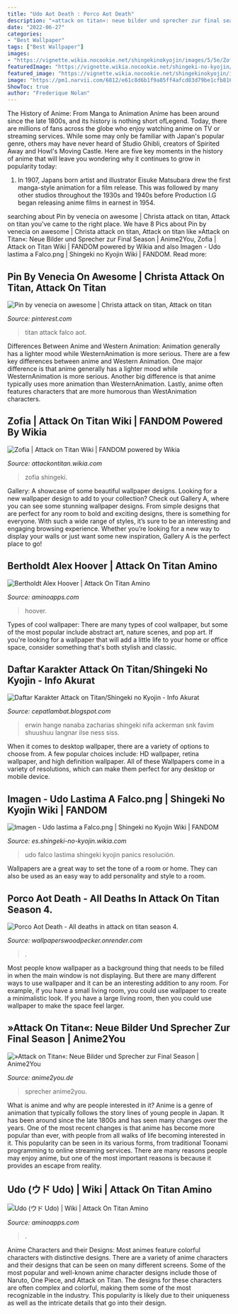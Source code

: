 ```yaml
---
title: "Udo Aot Death : Porco Aot Death"
description: "»attack on titan«: neue bilder und sprecher zur final season"
date: "2022-06-27"
categories:
- "Best Wallpaper"
tags: ["Best Wallpaper"]
images:
- "https://vignette.wikia.nocookie.net/shingekinokyojin/images/5/5e/Zofia_character_image.png/revision/latest?cb=20170622021940"
featuredImage: "https://vignette.wikia.nocookie.net/shingeki-no-kyojin/images/9/97/Udo_lastima_a_Falco.png/revision/latest?cb=20170418052138&amp;path-prefix=es"
featured_image: "https://vignette.wikia.nocookie.net/shingekinokyojin/images/5/5e/Zofia_character_image.png/revision/latest?cb=20170622021940"
image: "https://pm1.narvii.com/6812/e61c8d6b1f9a85ff4afcd83d79be1cfb81664ff3v2_hq.jpg"
ShowToc: true
author: "Frederique Nolan"
---
```



The History of Anime: From Manga to Animation
Anime has been around since the late 1800s, and its history is nothing short ofLegend. Today, there are millions of fans across the globe who enjoy watching anime on TV or streaming services. While some may only be familiar with Japan's popular genre, others may have never heard of Studio Ghibli, creators of Spirited Away and Howl's Moving Castle. Here are five key moments in the history of anime that will leave you wondering why it continues to grow in popularity today:
1) In 1907, Japans born artist and illustrator Eisuke Matsubara drew the first manga-style animation for a film release. This was followed by many other studios throughout the 1930s and 1940s before Production I.G began releasing anime films in earnest in 1954.

	

		
searching about Pin by venecia on awesome | Christa attack on titan, Attack on titan you've came to the right place. We have 8 Pics about Pin by venecia on awesome | Christa attack on titan, Attack on titan like »Attack on Titan«: Neue Bilder und Sprecher zur Final Season | Anime2You, Zofia | Attack on Titan Wiki | FANDOM powered by Wikia and also Imagen - Udo lastima a Falco.png | Shingeki no Kyojin Wiki | FANDOM. Read more:
		
    
## Pin By Venecia On Awesome | Christa Attack On Titan, Attack On Titan

<img loading=lazy src="https://i.pinimg.com/236x/b8/61/91/b861918db6298a6b6650debcc07d25e2.jpg?nii=t" onerror="this.onerror=null;this.src='https://tse4.mm.bing.net/th?id=OIP.cQXbKQBBbpWiTSGx-j3ckAAAAA&amp;pid=15.1';" alt="Pin by venecia on awesome | Christa attack on titan, Attack on titan">

_Source: pinterest.com_

>titan attack falco aot. 

	

Differences Between Anime and Western Animation: Animation generally has a lighter mood while WesternAnimation is more serious.
There are a few key differences between anime and Western Animation. One major difference is that anime generally has a lighter mood while WesternAnimation is more serious. Another big difference is that anime typically uses more animation than WesternAnimation. Lastly, anime often features characters that are more humorous than WestAnimation characters.

    
## Zofia | Attack On Titan Wiki | FANDOM Powered By Wikia

<img loading=lazy src="https://vignette.wikia.nocookie.net/shingekinokyojin/images/5/5e/Zofia_character_image.png/revision/latest?cb=20170622021940" onerror="this.onerror=null;this.src='https://tse1.mm.bing.net/th?id=OIP.NJCVAu2WG5iRZRZPmWI5ggAAAA&amp;pid=15.1';" alt="Zofia | Attack on Titan Wiki | FANDOM powered by Wikia">

_Source: attackontitan.wikia.com_

>zofia shingeki. 

	

Gallery: A showcase of some beautiful wallpaper designs.
Looking for a new wallpaper design to add to your collection? Check out Gallery A, where you can see some stunning wallpaper designs. From simple designs that are perfect for any room to bold and exciting designs, there is something for everyone. With such a wide range of styles, it’s sure to be an interesting and engaging browsing experience. Whether you’re looking for a new way to display your walls or just want some new inspiration, Gallery A is the perfect place to go!





	
	
    
## Bertholdt Alex Hoover | Attack On Titan Amino

<img loading=lazy src="https://pm1.narvii.com/6812/e61c8d6b1f9a85ff4afcd83d79be1cfb81664ff3v2_hq.jpg" onerror="this.onerror=null;this.src='https://tse4.mm.bing.net/th?id=OIP.ZugUORhEAiQ76JxOccP0vQHaHa&amp;pid=15.1';" alt="Bertholdt Alex Hoover | Attack On Titan Amino">

_Source: aminoapps.com_

>hoover. 

	

Types of cool wallpaper:
There are many types of cool wallpaper, but some of the most popular include abstract art, nature scenes, and pop art. If you're looking for a wallpaper that will add a little life to your home or office space, consider something that's both stylish and classic.

    
## Daftar Karakter Attack On Titan/Shingeki No Kyojin - Info Akurat

<img loading=lazy src="https://3.bp.blogspot.com/-wt52CADI-4c/WMKXpfbg8-I/AAAAAAAANY8/B2EntFrzNRQLEeEfOoy-RFosiQjMC2qEQCLcB/s1600/daftar%2Bkarakter%2Battack%2Bon%2Btitan%2Bsurvey%2Bcorps%2B-%2Bcepatlambat.jpg" onerror="this.onerror=null;this.src='https://tse2.mm.bing.net/th?id=OIP.-IbAvzAMS9K1jnL0SMZA2wHaJ4&amp;pid=15.1';" alt="Daftar Karakter Attack on Titan/Shingeki no Kyojin - Info Akurat">

_Source: cepatlambat.blogspot.com_

>erwin hange nanaba zacharias shingeki nifa ackerman snk favim shuushuu langnar ilse ness siss. 

	

When it comes to desktop wallpaper, there are a variety of options to choose from. A few popular choices include: HD wallpaper, retina wallpaper, and high definition wallpaper. All of these Wallpapers come in a variety of resolutions, which can make them perfect for any desktop or mobile device. 

    
## Imagen - Udo Lastima A Falco.png | Shingeki No Kyojin Wiki | FANDOM

<img loading=lazy src="https://vignette.wikia.nocookie.net/shingeki-no-kyojin/images/9/97/Udo_lastima_a_Falco.png/revision/latest?cb=20170418052138&amp;path-prefix=es" onerror="this.onerror=null;this.src='https://tse1.mm.bing.net/th?id=OIP.hQBxxdcQmbF8yqcDuzUZiwHaEd&amp;pid=15.1';" alt="Imagen - Udo lastima a Falco.png | Shingeki no Kyojin Wiki | FANDOM">

_Source: es.shingeki-no-kyojin.wikia.com_

>udo falco lastima shingeki kyojin panics resolución. 

	

Wallpapers are a great way to set the tone of a room or home. They can also be used as an easy way to add personality and style to a room.

    
## Porco Aot Death - All Deaths In Attack On Titan Season 4.

<img loading=lazy src="https://i.pinimg.com/originals/d7/0b/08/d70b0829bf8f0d4664228270ae515dff.jpg" onerror="this.onerror=null;this.src='https://tse4.mm.bing.net/th?id=OIP.KnSAvMsxK5uJVTSIrG-j8wHaFa&amp;pid=15.1';" alt="Porco Aot Death - All deaths in attack on titan season 4.">

_Source: wallpaperswoodpecker.onrender.com_

>. 

	

Most people know wallpaper as a background thing that needs to be filled in when the main window is not displaying. But there are many different ways to use wallpaper and it can be an interesting addition to any room. For example, if you have a small living room, you could use wallpaper to create a minimalistic look. If you have a large living room, then you could use wallpaper to make the space feel larger.

    
## »Attack On Titan«: Neue Bilder Und Sprecher Zur Final Season | Anime2You

<img loading=lazy src="https://img.anime2you.de/2020/11/aot234.jpg" onerror="this.onerror=null;this.src='https://tse4.mm.bing.net/th?id=OIP.-GfbHv2oU1Ji4QPDixh7GAHaEI&amp;pid=15.1';" alt="»Attack on Titan«: Neue Bilder und Sprecher zur Final Season | Anime2You">

_Source: anime2you.de_

>sprecher anime2you. 

	

What is anime and why are people interested in it?
Anime is a genre of animation that typically follows the story lines of young people in Japan. It has been around since the late 1800s and has seen many changes over the years. One of the most recent changes is that anime has become more popular than ever, with people from all walks of life becoming interested in it. This popularity can be seen in its various forms, from traditional Toonami programming to online streaming services. There are many reasons people may enjoy anime, but one of the most important reasons is because it provides an escape from reality.

    
## Udo (ウド Udo) | Wiki | Attack On Titan Amino

<img loading=lazy src="https://pm1.narvii.com/6612/574a432525e086df8ece10f47a2bc341589cc8a1_hq.jpg" onerror="this.onerror=null;this.src='https://tse1.mm.bing.net/th?id=OIP.6K25vSD6k4IXgcuLhUzJiAAAAA&amp;pid=15.1';" alt="Udo (ウド Udo) | Wiki | Attack On Titan Amino">

_Source: aminoapps.com_

>. 

	

Anime Characters and their Designs: Most animes feature colorful characters with distinctive designs.
There are a variety of anime characters and their designs that can be seen on many different screens. Some of the most popular and well-known anime character designs include those of Naruto, One Piece, and Attack on Titan. The designs for these characters are often complex and colorful, making them some of the most recognizable in the industry. This popularity is likely due to their uniqueness as well as the intricate details that go into their design.


